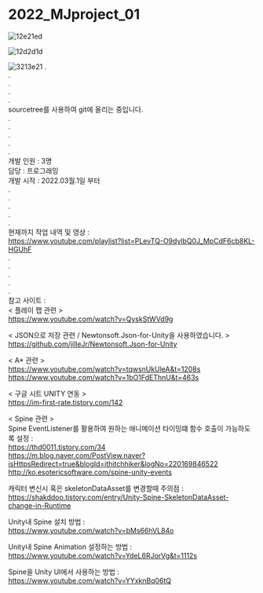 # 2022_MJproject_01 
![12e21ed](https://user-images.githubusercontent.com/71114491/194821854-99afd6b1-d390-48b6-8f5b-dadf5f9ced3e.PNG)     
                                             
                                                                                          
                                                                                          
![12d2d1d](https://user-images.githubusercontent.com/71114491/194822058-e6f5e03a-1336-4f65-ba09-47d1b457ba09.PNG)
                                             
   
                                                
![3213e21](https://user-images.githubusercontent.com/71114491/194821949-bd7136a9-953d-4a4f-bc72-a5a227ef1446.PNG)
.                                           
.                                         
.                                        
.                                         
.  
sourcetree를 사용하여 git에 올리는 중입니다.             
.                                           
.                                          
.                                        
.                                         
.                    
개발 인원 : 3명                               
담당 : 프로그래밍                              
개발 시작 : 2022.03월.1일 부터                              
.                                        
.                                        
.                                        
.                                         
.                                          
현재까지 작업 내역 및 영상 :                                                               
https://www.youtube.com/playlist?list=PLevTQ-O9dylbQ0J_MpCdF6cb8KL-HGUhF    
.                                                                                                 
.                                               
.                                               
.                                               
.                                                                                                                                   
참고 사이트 :                                                            
< 플레이 팹 관련 >                                                          
https://www.youtube.com/watch?v=QyskStWVd9g                   

< JSON으로 저장 관련 / Newtonsoft.Json-for-Unity을 사용하였습니다. >                                                 
https://github.com/jilleJr/Newtonsoft.Json-for-Unity             
                                                           
< A* 관련 >                
https://www.youtube.com/watch?v=tqwsnUkUleA&t=1208s            
https://www.youtube.com/watch?v=1bO1FdEThnU&t=463s        
                                  
< 구글 시트 UNITY 연동 >              
https://im-first-rate.tistory.com/142           
                                                    
< Spine 관련 >                                      
Spine EventListener를 활용하여 원하는 애니메이션 타이밍떄 함수 호출이 가능하도록 설정 :  
https://thd0011.tistory.com/34                            
https://m.blog.naver.com/PostView.naver?isHttpsRedirect=true&blogId=ithitchhiker&logNo=220169846522           
http://ko.esotericsoftware.com/spine-unity-events                          
                                            
캐릭터 변신시 혹은 skeletonDataAsset를 변경할때 주의점 :                   
https://shakddoo.tistory.com/entry/Unity-Spine-SkeletonDataAsset-change-in-Runtime                      
                                             
Unity내 Spine 설치 방법 :                                  
https://www.youtube.com/watch?v=bMs66hVL84o                              
                                             
Unity내 Spine Animation 설정하는 방법 :                    
https://www.youtube.com/watch?v=YdeL6RJorVg&t=1112s                                  
                                                      
                                                   
Spine을 Unity UI에서 사용하는 방법 :                                            
https://www.youtube.com/watch?v=YYxknBq06tQ                                      
